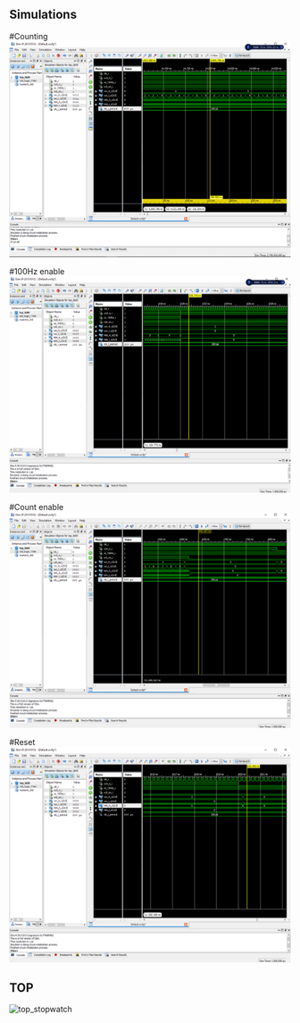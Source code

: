 ## Simulations

#Counting
![Simulation_count](../Screens/Lab7_Isim1.png)

#100Hz enable
![Simulation_100Hz_en](../Screens/Lab7_Isim2.png)

#Count enable
![Simulation_cnt_en](../Screens/Lab7_Isim3.png)

#Reset
![Simulation_reset](../Screens/Lab7_Isim4.png)

## TOP
![top_stopwatch](../Screens/top_stopwatch.png)


